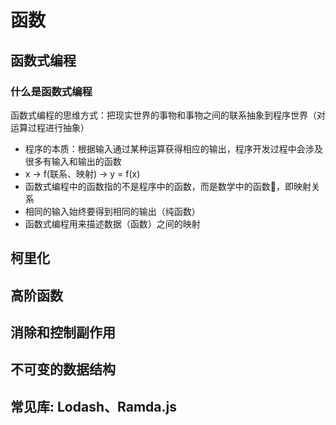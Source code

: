 # 函数
## 函数式编程
### 什么是函数式编程
函数式编程的思维方式：把现实世界的事物和事物之间的联系抽象到程序世界（对运算过程进行抽象）
+ 程序的本质：根据输入通过某种运算获得相应的输出，程序开发过程中会涉及很多有输入和输出的函数
+ x -> f(联系、映射) -> y = f(x)
+ 函数式编程中的函数指的不是程序中的函数，而是数学中的函数，即映射关系
+ 相同的输入始终要得到相同的输出（纯函数）
+ 函数式编程用来描述数据（函数）之间的映射

## 柯里化
## 高阶函数
## 消除和控制副作用
## 不可变的数据结构
## 常见库: Lodash、Ramda.js